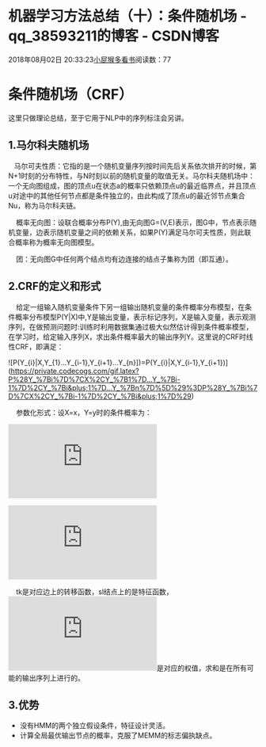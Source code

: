 # 机器学习方法总结（十）：条件随机场 - qq_38593211的博客 - CSDN博客





2018年08月02日 20:33:23[小屁猴多看书](https://me.csdn.net/qq_38593211)阅读数：77








# 条件随机场（CRF）

> 
这里只做理论总结，至于它用于NLP中的序列标注会另讲。


## 1.马尔科夫随机场

   马尔可夫性质：它指的是一个随机变量序列按时间先后关系依次排开的时候，第N+1时刻的分布特性，与N时刻以前的随机变量的取值无关。马尔科夫随机场中：一个无向图组成，图的顶点u在状态a的概率只依赖顶点u的最近临界点，并且顶点u对途中的其他任何节点都是条件独立的，由此构成了顶点u的最近邻节点集合Nu，称为马尔科夫链。

    概率无向图：设联合概率分布P(Y),由无向图G=(V,E)表示，图G中，节点表示随机变量，边表示随机变量之间的依赖关系，如果P(Y)满足马尔可夫性质，则此联合概率称为概率无向图模型。

    团：无向图G中任何两个结点均有边连接的结点子集称为团（即互通）。

## 2.CRF的定义和形式

    给定一组输入随机变量条件下另一组输出随机变量的条件概率分布模型，在条件概率分布模型P(Y|X)中,Y是输出变量，表示标记序列，X是输入变量，表示观测序列，在做预测问题时:训练时利用数据集通过极大似然估计得到条件概率模型，在学习时，给定输入序列X，求出条件概率最大的输出序列Y。这里说的CRF时线性CRF，即满足：

![P(Y_{i}|X,Y_{1}...Y_{i-1},Y_{i+1}...Y_{n}])=P(Y_{i}|X,Y_{i-1},Y_{i+1})](https://private.codecogs.com/gif.latex?P%28Y_%7Bi%7D%7CX%2CY_%7B1%7D...Y_%7Bi-1%7D%2CY_%7Bi&plus;1%7D...Y_%7Bn%7D%5D%29%3DP%28Y_%7Bi%7D%7CX%2CY_%7Bi-1%7D%2CY_%7Bi&plus;1%7D%29)

    参数化形式：设X=x，Y=y时的条件概率为：

![P(y|x)=\frac{1}{Z(x)}exp(\sum _{i,k}\lambda _{k}t_{k}(y_{i-1},y_{i},x,i)+\sum _{i,l}\mu _{l}s_{l}(y_{i},x,i))](https://private.codecogs.com/gif.latex?P%28y%7Cx%29%3D%5Cfrac%7B1%7D%7BZ%28x%29%7Dexp%28%5Csum%20_%7Bi%2Ck%7D%5Clambda%20_%7Bk%7Dt_%7Bk%7D%28y_%7Bi-1%7D%2Cy_%7Bi%7D%2Cx%2Ci%29&plus;%5Csum%20_%7Bi%2Cl%7D%5Cmu%20_%7Bl%7Ds_%7Bl%7D%28y_%7Bi%7D%2Cx%2Ci%29%29)

![Z(x)=\sum _{y}exp(\sum _{i,k}\lambda _{k}t_{k}(y_{i-1},y_{i},x,i)+\sum _{i,l}\mu _{l}s_{l}(y_{i},x,i))](https://private.codecogs.com/gif.latex?Z%28x%29%3D%5Csum%20_%7By%7Dexp%28%5Csum%20_%7Bi%2Ck%7D%5Clambda%20_%7Bk%7Dt_%7Bk%7D%28y_%7Bi-1%7D%2Cy_%7Bi%7D%2Cx%2Ci%29&plus;%5Csum%20_%7Bi%2Cl%7D%5Cmu%20_%7Bl%7Ds_%7Bl%7D%28y_%7Bi%7D%2Cx%2Ci%29%29)

    tk是对应边上的转移函数，sl结点上的是特征函数，![\lambda _{k},\mu _{l}](https://private.codecogs.com/gif.latex?%5Clambda%20_%7Bk%7D%2C%5Cmu%20_%7Bl%7D)是对应的权值，求和是在所有可能的输出序列上进行的。

## 3.优势
- 没有HMM的两个独立假设条件，特征设计灵活。
- 计算全局最优输出节点的概率，克服了MEMM的标志偏执缺点。





